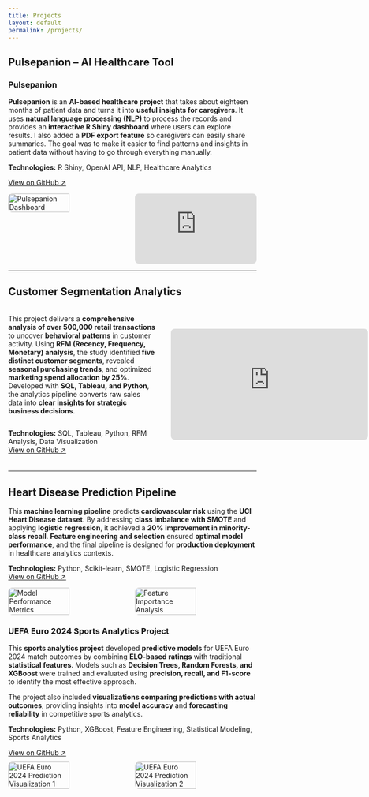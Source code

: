 ```yaml
---
title: Projects
layout: default
permalink: /projects/
---
```


## Pulsepanion – AI Healthcare Tool

### Pulsepanion  
**Pulsepanion** is an **AI-based healthcare project** that takes about eighteen months of patient data and turns it into **useful insights for caregivers**. It uses **natural language processing (NLP)** to process the records and provides an **interactive R Shiny dashboard** where users can explore results. I also added a **PDF export feature** so caregivers can easily share summaries. The goal was to make it easier to find patterns and insights in patient data without having to go through everything manually.  

**Technologies:** R Shiny, OpenAI API, NLP, Healthcare Analytics  

<a href="https://github.com/k-shiroma-code/NCHacks-Pulsepanion">View on GitHub ↗</a>

<div style="display: flex; gap: 10px; margin-top: 10px;">
  <!-- Image -->
  <img src="{{ site.baseurl }}/assets/img/Pulsepantion.jpg" alt="Pulsepanion Dashboard" style="border-radius: 8px; width: 50%;">

  <!-- Video -->
  <div style="position: relative; padding-bottom: 28.125%; height: 0; width: 50%; border-radius: 8px; overflow: hidden; cursor: pointer;" onclick="this.style.position='fixed'; this.style.top='50%'; this.style.left='50%'; this.style.transform='translate(-50%, -50%)'; this.style.width='80vw'; this.style.height='80vh'; this.style.zIndex='9999'; this.style.paddingBottom='0'; this.style.backgroundColor='rgba(0,0,0,0.9)'; this.innerHTML='<iframe src=&quot;https://www.youtube.com/embed/tEJoXKLzVH4&quot; title=&quot;Pulsepanion Demo&quot; style=&quot;width:100%; height:100%; border:none;&quot; frameborder=&quot;0&quot; allowfullscreen></iframe><button onclick=&quot;event.stopPropagation(); this.parentElement.style.position=\&#39;relative\&#39;; this.parentElement.style.top=\&#39;auto\&#39;; this.parentElement.style.left=\&#39;auto\&#39;; this.parentElement.style.transform=\&#39;none\&#39;; this.parentElement.style.width=\&#39;50%\&#39;; this.parentElement.style.height=\&#39;0\&#39;; this.parentElement.style.zIndex=\&#39;auto\&#39;; this.parentElement.style.paddingBottom=\&#39;28.125%\&#39;; this.parentElement.style.backgroundColor=\&#39;transparent\&#39;; this.parentElement.innerHTML=\&#39;&lt;iframe src=\\&quot;https://www.youtube.com/embed/tEJoXKLzVH4\\&quot; title=\\&quot;Pulsepanion Demo\\&quot; style=\\&quot;position: absolute; top:0; left:0; width:100%; height:100%;\\&quot; frameborder=\\&quot;0\\&quot; allowfullscreen&gt;&lt;/iframe&gt;\&#39;&quot; style=&quot;position:absolute; top:10px; right:10px; background:rgba(255,255,255,0.8); border:none; border-radius:50%; width:30px; height:30px; cursor:pointer; font-size:16px;&quot;&gt;×</button>';">
    <iframe src="https://www.youtube.com/embed/tEJoXKLzVH4" title="Pulsepanion Demo" style="position: absolute; top:0; left:0; width:100%; height:100%;" frameborder="0" allowfullscreen></iframe>
  </div>
</div>

---

## Customer Segmentation Analytics

<div style="display: grid; grid-template-columns: 1fr 2fr; gap: 30px; margin: 20px 0; align-items: center;">

  <!-- Text column -->
  <div style="min-width: 300px; max-width: 500px; display: flex; flex-direction: column; justify-content: center; height: 100%;">
    <p>
      This project delivers a <strong>comprehensive analysis of over 500,000 retail transactions</strong> to uncover <strong>behavioral patterns</strong> in customer activity. Using <strong>RFM (Recency, Frequency, Monetary) analysis</strong>, the study identified <strong>five distinct customer segments</strong>, revealed <strong>seasonal purchasing trends</strong>, and optimized <strong>marketing spend allocation by 25%</strong>. Developed with <strong>SQL, Tableau, and Python</strong>, the analytics pipeline converts raw sales data into <strong>clear insights for strategic business decisions</strong>.
    </p>
    <p>
      <strong>Technologies:</strong> SQL, Tableau, Python, RFM Analysis, Data Visualization<br>
      <a href="https://github.com/k-shiroma-code/Customer-Segmentation-with-RFM-Analysis">View on GitHub ↗</a>
    </p>
  </div>

  <!-- Dashboard column -->
  <div style="min-width: 400px; display: flex; justify-content: center; align-items: center;">
    <div style="width: 100%; aspect-ratio: 16/9; border-radius: 8px; overflow: hidden;">
      <iframe 
        src="https://public.tableau.com/views/Customer_Segmentation_Overview_Github/Dashboard1?:showVizHome=no&:embed=true" 
        style="width: 100%; height: 100%; border: none;">
      </iframe>
    </div>
  </div>

</div>

---

## Heart Disease Prediction Pipeline

<p>This <strong>machine learning pipeline</strong> predicts <strong>cardiovascular risk</strong> using the <strong>UCI Heart Disease dataset</strong>. By addressing <strong>class imbalance with SMOTE</strong> and applying <strong>logistic regression</strong>, it achieved a <strong>20% improvement in minority-class recall</strong>. <strong>Feature engineering and selection</strong> ensured <strong>optimal model performance</strong>, and the final pipeline is designed for <strong>production deployment</strong> in healthcare analytics contexts.</p>
<p><strong>Technologies:</strong> Python, Scikit-learn, SMOTE, Logistic Regression<br>
<a href="https://github.com/k-shiroma-code/Heart-Disease-ML-Project" target="_blank" rel="noopener">View on GitHub ↗</a>

<div style="display: flex; gap: 10px; margin-top: 10px;">
  <img src="{{ site.baseurl }}/assets/img/IMG_1668.jpg" alt="Model Performance Metrics" style="border-radius: 8px; width: 50%;">
  <img src="{{ site.baseurl }}/assets/img/Feature_Importance.jpg" alt="Feature Importance Analysis" style="border-radius: 8px; width: 50%;">
</div>

<div class="project-card">
  <h3 class="project-title">UEFA Euro 2024 Sports Analytics Project</h3>
  <p class="project-description">
    This <strong>sports analytics project</strong> developed <strong>predictive models</strong> for UEFA Euro 2024 match outcomes by combining <strong>ELO-based ratings</strong> with traditional <strong>statistical features</strong>. Models such as <strong>Decision Trees, Random Forests, and XGBoost</strong> were trained and evaluated using <strong>precision, recall, and F1-score</strong> to identify the most effective approach.
  </p>
  <p class="project-description">
    The project also included <strong>visualizations comparing predictions with actual outcomes</strong>, providing insights into <strong>model accuracy</strong> and <strong>forecasting reliability</strong> in competitive sports analytics.
  </p>
  <p class="project-tech">
    <strong>Technologies:</strong> Python, XGBoost, Feature Engineering, Statistical Modeling, Sports Analytics
  </p>
  <a href="https://github.com/k-shiroma-code/CSUF-REU-Football-Analytics" class="project-link" target="_blank">View on GitHub ↗</a>
</div>

<div style="display: flex; gap: 10px; margin-top: 10px;">
  <img src="{{ site.baseurl }}/assets/img/IMG_1670.jpg" alt="UEFA Euro 2024 Prediction Visualization 1" style="border-radius: 8px; width: 50%;">
  <img src="{{ site.baseurl }}/assets/img/IMG_1671.jpg" alt="UEFA Euro 2024 Prediction Visualization 2" style="border-radius: 8px; width: 50%;">
</div>
